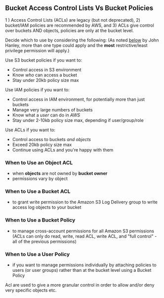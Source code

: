 ## Bucket Access Control Lists Vs Bucket Policies

1 ) Access Control Lists (ACLs) are legacy (but not deprecated), 2) bucket/IAM policies are recommended by AWS, and 3) ACLs give control over buckets AND objects, policies are only at the bucket level.

Decide which to use by considering the following: (As noted [below](https://stackoverflow.com/a/47818804/2121526) by John Hanley, more than one type could apply and the **most** restrictive/least privilege permission will apply.)

Use S3 bucket policies if you want to:

- Control access in S3 environment
- Know _who_ can access a bucket
- Stay under 20kb policy size max

Use IAM policies if you want to:

- Control access in IAM environment, for potentially more than just buckets
- Manage very large numbers of buckets
- Know what a _user_ can do in _AWS_
- Stay under 2-10kb policy size max, depending if user/group/role

Use ACLs if you want to:

- Control access to buckets _and objects_
- Exceed 20kb policy size max
- Continue using ACLs and you're happy with them

### When to Use an Object ACL

- when **objects** are not owned by **bucket owner**
- permissions vary by object

### When to Use a Bucket ACL

- to grant write permission to the Amazon S3 Log Delivery group to write access log objects to your bucket

### When to Use a Bucket Policy

- to manage cross-account permissions for all Amazon S3 permissions (ACLs can only do read, write, read ACL, write ACL, and "full control" - all of the previous permissions)

### When to Use a User Policy

- if you want to manage permissions individually by attaching policies to users (or user groups) rather than at the bucket level using a Bucket Policy

Acl are used to give a more granular control in order to allow and/or  deny  very specific objects etc. 